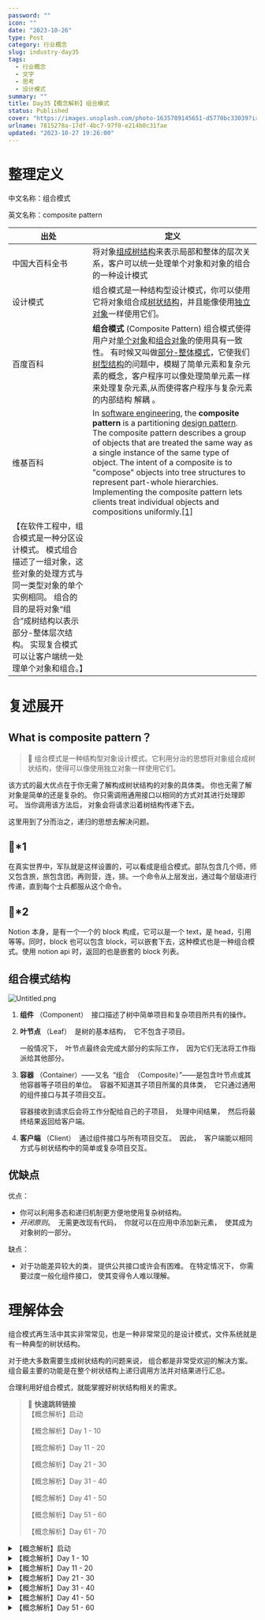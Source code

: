 ```yaml
---
password: ""
icon: ""
date: "2023-10-26"
type: Post
category: 行业概念
slug: industry-day35
tags:
  - 行业概念
  - 文字
  - 思考
  - 设计模式
summary: ""
title: Day35【概念解析】组合模式
status: Published
cover: "https://images.unsplash.com/photo-1635789145651-d5770bc33039?ixlib=rb-4.0.3&q=85&fm=jpg&crop=entropy&cs=srgb"
urlname: 7815278a-17df-4bc7-97f0-e214b0c31fae
updated: "2023-10-27 19:26:00"
---
```


# 整理定义

中文名称：组合模式

英文名称：composite pattern

| 出处                                                                                                                                                                                                                               | 定义                                                                                                                                                                                                                                                                                                                                                                                                                                                                                                                                                                                                                                            |
| ---------------------------------------------------------------------------------------------------------------------------------------------------------------------------------------------------------------------------------- | ----------------------------------------------------------------------------------------------------------------------------------------------------------------------------------------------------------------------------------------------------------------------------------------------------------------------------------------------------------------------------------------------------------------------------------------------------------------------------------------------------------------------------------------------------------------------------------------------------------------------------------------------- |
| 中国大百科全书                                                                                                                                                                                                                     | 将对象<u>组成树结构</u>来表示局部和整体的层次关系，客户可以统一处理单个对象和对象的组合的一种设计模式                                                                                                                                                                                                                                                                                                                                                                                                                                                                                                                                           |
| 设计模式                                                                                                                                                                                                                           | 组合模式是一种结构型设计模式，你可以使用它将对象组合成<u>树状结构</u>，并且能像使用<u>独立对象</u>一样使用它们。                                                                                                                                                                                                                                                                                                                                                                                                                                                                                                                                |
| 百度百科                                                                                                                                                                                                                           | **组合模式** (Composite Pattern) 组合模式使得用户对<u>单个对象</u>和<u>组合对象</u>的使用具有一致性。 有时候又叫做<u>部分-整体模式</u>，它使我们<u>树型结构</u>的问题中，模糊了简单元素和复杂元素的概念，客户程序可以像处理简单元素一样来处理复杂元素,从而使得客户程序与复杂元素的内部结构 解耦 。                                                                                                                                                                                                                                                                                                                                              |
| 维基百科                                                                                                                                                                                                                           | In [software engineering](https://en.wikipedia.org/wiki/Software_engineering), the **composite pattern** is a partitioning [design pattern](<https://en.wikipedia.org/wiki/Design_pattern_(computer_science)>). The composite pattern describes a group of objects that are treated the same way as a single instance of the same type of object. The intent of a composite is to "compose" objects into tree structures to represent part-whole hierarchies. Implementing the composite pattern lets clients treat individual objects and compositions uniformly.[[1]](https://en.wikipedia.org/wiki/Composite_pattern#cite_note-GangOfFour-1) |
| 【在软件工程中，组合模式是一种分区设计模式。 模式组合描述了一组对象，这些对象的处理方式与同一类型对象的单个实例相同。 组合的目的是将对象“组合”成树结构以表示部分-整体层次结构。 实现复合模式可以让客户端统一处理单个对象和组合。】 |

# 复述展开

## What is composite pattern？

> 📌 组合模式是一种结构型对象设计模式。它利用分治的思想将对象组合成树状结构，使得可以像使用独立对象一样使用它们。

该方式的最大优点在于你无需了解构成树状结构的对象的具体类。 你也无需了解对象是简单的还是复杂的。 你只需调用通用接口以相同的方式对其进行处理即可。 当你调用该方法后， 对象会将请求沿着树结构传递下去。

这里用到了分而治之，递归的思想去解决问题。

## 🌰\*1

在真实世界中，军队就是这样设置的，可以看成是组合模式。部队包含几个师，师又包含旅，旅包含团，再则营，连，排。一个命令从上层发出，通过每个层级进行传递，直到每个士兵都服从这个命令。

## 🌰\*2

Notion 本身，是有一个一个的 block 构成，它可以是一个 text，是 head，引用等等。同时，block 也可以包含 block，可以嵌套下去，这种模式也是一种组合模式。使用 notion api 时，返回的也是嵌套的 block 列表。

## 组合模式结构

![Untitled.png](https://prod-files-secure.s3.us-west-2.amazonaws.com/dea38628-64dc-40fd-8d17-2efa87e3d554/dff45544-9916-4e50-89e1-6644fa78f953/Untitled.png?X-Amz-Algorithm=AWS4-HMAC-SHA256&X-Amz-Content-Sha256=UNSIGNED-PAYLOAD&X-Amz-Credential=AKIAT73L2G45HZZMZUHI%2F20231121%2Fus-west-2%2Fs3%2Faws4_request&X-Amz-Date=20231121T120447Z&X-Amz-Expires=3600&X-Amz-Signature=ced69b8b3d2480d7ba0168d8cc48b5e0cb036991824bbd41a0ae40120f954fd2&X-Amz-SignedHeaders=host&x-id=GetObject)

1. **组件** （Component）  接口描述了树中简单项目和复杂项目所共有的操作。
2. **叶节点** （Leaf）  是树的基本结构，  它不包含子项目。

   一般情况下，  叶节点最终会完成大部分的实际工作，  因为它们无法将工作指派给其他部分。

3. **容器** （Container）——又名  “组合  （Composite）”——是包含叶节点或其他容器等子项目的单位。  容器不知道其子项目所属的具体类，  它只通过通用的组件接口与其子项目交互。

   容器接收到请求后会将工作分配给自己的子项目，  处理中间结果，  然后将最终结果返回给客户端。

4. **客户端** （Client）  通过组件接口与所有项目交互。  因此，  客户端能以相同方式与树状结构中的简单或复杂项目交互。

## 优缺点

优点：

- 你可以利用多态和递归机制更方便地使用复杂树结构。
- _开闭原则_。  无需更改现有代码，  你就可以在应用中添加新元素，  使其成为对象树的一部分。

缺点：

- 对于功能差异较大的类， 提供公共接口或许会有困难。 在特定情况下， 你需要过度一般化组件接口， 使其变得令人难以理解。

# 理解体会

组合模式再生活中其实非常常见，也是一种非常常见的是设计模式，文件系统就是有一种典型的树状结构。

对于绝大多数需要生成树状结构的问题来说， 组合都是非常受欢迎的解决方案。 组合最主要的功能是在整个树状结构上递归调用方法并对结果进行汇总。

合理利用好组合模式，就能掌握好树状结构相关的需求。

> 📌 **快速跳转链接**  
> 【概念解析】启动
>
> 【概念解析】Day 1 - 10
>
> 【概念解析】Day 11 - 20
>
> 【概念解析】Day 21 - 30
>
> 【概念解析】Day 31 - 40
>
> 【概念解析】Day 41 - 50
>
> 【概念解析】Day 51 - 60
>
> 【概念解析】Day 61 - 70

<details>
<summary>【概念解析】启动</summary>

[bookmark](https://kuangyichen.com/article/industry)

[bookmark](https://kuangyichen.com/article/start-industry-100-words)

</details>

<details>
<summary>【概念解析】Day 1 - 10</summary>

[bookmark](https://kuangyichen.com/article/industry-day1)

[bookmark](https://kuangyichen.com/article/industry-day2)

[bookmark](https://kuangyichen.com/article/industry-day3)

[bookmark](https://kuangyichen.com/article/industry-day4)

[bookmark](https://kuangyichen.com/article/industry-day5)

[bookmark](https://kuangyichen.com/article/industry-day6)

[bookmark](https://kuangyichen.com/article/industry-day7)

[bookmark](https://kuangyichen.com/article/industry-day8)

[bookmark](https://kuangyichen.com/article/industry-day9)

[bookmark](https://kuangyichen.com/article/industry-day10)

</details>

<details>
<summary>【概念解析】Day 11 - 20</summary>

[bookmark](https://kuangyichen.com/article/industry-day11)

[bookmark](https://kuangyichen.com/article/industry-day12)

[bookmark](https://kuangyichen.com/article/industry-day13)

[bookmark](https://kuangyichen.com/article/industry-day14)

[bookmark](https://kuangyichen.com/article/industry-day15)

[bookmark](https://kuangyichen.com/article/industry-day16)

[bookmark](https://kuangyichen.com/article/industry-day17)

[bookmark](https://kuangyichen.com/article/industry-day18)

[bookmark](https://kuangyichen.com/article/industry-day19)

[bookmark](https://kuangyichen.com/article/industry-day20)

</details>

<details>
<summary>【概念解析】Day 21 - 30</summary>

[bookmark](https://kuangyichen.com/article/industry-day21)

[bookmark](https://kuangyichen.com/article/industry-day22)

[bookmark](https://kuangyichen.com/article/industry-day23)

[bookmark](https://kuangyichen.com/article/industry-day24)

[bookmark](https://kuangyichen.com/article/industry-day25)

[bookmark](https://kuangyichen.com/article/industry-day26)

[bookmark](https://kuangyichen.com/article/industry-day27)

[bookmark](https://kuangyichen.com/article/industry-day28)

[bookmark](https://kuangyichen.com/article/industry-day29)

[bookmark](https://kuangyichen.com/article/industry-day30)

</details>

<details>
<summary>【概念解析】Day 31 - 40</summary>

[bookmark](https://kuangyichen.com/article/industry-day31)

[bookmark](https://kuangyichen.com/article/industry-day32)

[bookmark](https://kuangyichen.com/article/industry-day33)

[bookmark](https://kuangyichen.com/article/industry-day34)

[bookmark](https://kuangyichen.com/article/industry-day35)

[bookmark](https://kuangyichen.com/article/industry-day36)

[bookmark](https://kuangyichen.com/article/industry-day37)

[bookmark](https://kuangyichen.com/article/industry-day38)

[bookmark](https://kuangyichen.com/article/industry-day39)

[bookmark](https://kuangyichen.com/article/industry-day40)

</details>

<details>
<summary>【概念解析】Day 41 - 50</summary>

[bookmark](https://kuangyichen.com/article/industry-day41)

[bookmark](https://kuangyichen.com/article/industry-day42)

[bookmark](https://kuangyichen.com/article/industry-day43)

[bookmark](https://kuangyichen.com/article/industry-day44)

[bookmark](https://kuangyichen.com/article/industry-day45)

[bookmark](https://kuangyichen.com/article/industry-day46)

[bookmark](https://kuangyichen.com/article/industry-day47)

[bookmark](https://kuangyichen.com/article/industry-day48)

[bookmark](https://kuangyichen.com/article/industry-day49)

[bookmark](https://kuangyichen.com/article/industry-day50)

</details>

<details>
<summary>【概念解析】Day 51 - 60</summary>

[bookmark](https://kuangyichen.com/article/industry-day51)

[bookmark](https://kuangyichen.com/article/industry-day52)

[bookmark](https://kuangyichen.com/article/industry-day53)

[bookmark](https://kuangyichen.com/article/industry-day54)

[bookmark](https://kuangyichen.com/article/industry-day55)

[bookmark](https://kuangyichen.com/article/industry-day56)

[bookmark](https://kuangyichen.com/article/industry-day57)

[bookmark](https://kuangyichen.com/article/industry-day58)

[bookmark](https://kuangyichen.com/article/industry-day59)

</details>
